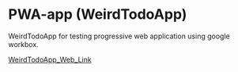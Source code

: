 # PWA-app (WeirdTodoApp)

WeirdTodoApp for testing progressive web application using google workbox.

 [WeirdTodoApp_Web_Link](weirdtodoapp.netlify.app/)